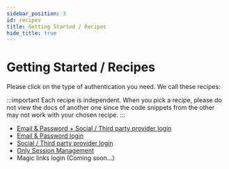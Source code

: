```yaml
---
sidebar_position: 3
id: recipes
title: Getting Started / Recipes
hide_title: true
---
```


# Getting Started / Recipes

Please click on the type of authentication you need. We call these recipes:

:::important
Each recipe is independent. When you pick a recipe, please do not view the docs of another one since the code snippets from the other may not work with your chosen recipe.
:::

<div id="supertokens-recipe-tabs"></div>

-   [Email & Password + Social / Third party provider login](/docs/thirdpartyemailpassword/introduction)
-   [Email & Password login](/docs/emailpassword/introduction)
-   [Social / Third party provider login](/docs/thirdparty/introduction)
-   [Only Session Management](/docs/session/introduction)
-   Magic links login (Coming soon...)


